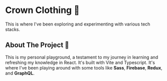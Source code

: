 # Crown Clothing 👑

This is where I've been exploring and experimenting with various tech stacks.

## About The Project 📄

This is my personal playground, a testament to my journey in learning and refreshing my knowledge in React. It's built with Vite and Typescript. It's where I've been playing around with some tools like **Sass**, **Firebase**, **Redux**, and **GraphQL**.